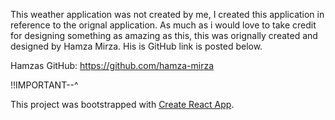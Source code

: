 This weather application was not created by me, I created this application in reference to the orignal application. As much as i would love to take credit for designing something as amazing as this, this was orignally created and designed by Hamza Mirza. His is GitHub link is posted below.

Hamzas GitHub: https://github.com/hamza-mirza

!!IMPORTANT--^

This project was bootstrapped with [Create React App](https://github.com/facebookincubator/create-react-app).

